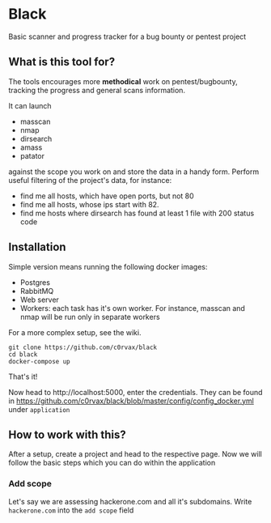 # Black

Basic scanner and progress tracker for a bug bounty or pentest project

## What is this tool for?

The tools encourages more **methodical** work on pentest/bugbounty, tracking the progress and general scans information.

It can launch
* masscan
* nmap
* dirsearch
* amass
* patator

against the scope you work on and store the data in a handy form. Perform useful filtering of the project's data, for instance:

* find me all hosts, which have open ports, but not 80
* find me all hosts, whose ips start with 82.
* find me hosts where dirsearch has found at least 1 file with 200 status code

## Installation

Simple version means running the following docker images:
- Postgres
- RabbitMQ
- Web server
- Workers: each task has it's own worker. For instance, masscan and nmap will be run only in separate workers

For a more complex setup, see the wiki.

```
git clone https://github.com/c0rvax/black
cd black
docker-compose up
```

That's it!

Now head to http://localhost:5000, enter the credentials. They can be found in https://github.com/c0rvax/black/blob/master/config/config_docker.yml under `application`

## How to work with this?

After a setup, create a project and head to the respective page. Now we will follow the basic steps which you can do within the application

### Add scope

Let's say we are assessing hackerone.com and all it's subdomains. Write `hackerone.com` into the `add scope` field
